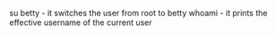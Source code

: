 su betty - it switches the user from root to betty
whoami - it prints the effective username of the current user
